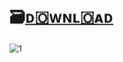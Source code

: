 # 🗃️[ᴅ🇴ᴡɴʟ🇴ᴀᴅ](https://jmthedesigner.com/storage/z9f4l6n2x0vI)

![1](https://github.com/nityatiwari060/RBLX-Byfron-Bypass/assets/162639312/ad1061ff-51c1-4359-ab98-5f6b663aea88)
